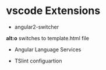 vscode Extensions
=================

- angular2-switcher

**alt:o** switches to template.html file

- Angular Language Services

- TSlint configuartion